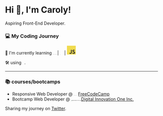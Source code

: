 # Hi 👋, I'm Caroly!
Aspiring Front-End Developer.

### :computer: My Coding Journey
:seedling: I'm currently learning <img src="https://cdn-icons-png.flaticon.com/512/732/732212.png" alt="Html 5 - ícones de mídia social grátis" style="zoom:5.5%;" />| <img src="https://www.kindpng.com/picc/m/464-4640184_css3-png-download-css-icon-transparent-png.png" alt="Css3 , Png Download - Css Icon, Transparent Png - kindpng" style="zoom:3.5%;" />| <img src="https://raw.githubusercontent.com/github/explore/80688e429a7d4ef2fca1e82350fe8e3517d3494d/topics/javascript/javascript.png" alt="js logo" style="zoom:10%;" />

:hammer_and_wrench: using <img src="https://raw.githubusercontent.com/Delta456/Delta456/master/img/vscode.png" alt="vscode logo" style="zoom:2%;" /> .

------

### :books: courses/bootcamps

- Responsive Web Developer @ <img src="https://design-style-guide.freecodecamp.org/downloads/fcc_secondary_small.svg" alt="freeCodeCamp - Style Guide" style="zoom:5%;" /> [FreeCodeCamp](https://www.freecodecamp.org/)
- Bootcamp Web Developer @ <img src="https://media-exp1.licdn.com/dms/image/C4D0BAQE7bl7yBLL4ow/company-logo_200_200/0/1635801639007?e=2147483647&v=beta&t=Sv7U5Qrqz8G_TR0dyxnMcLJDVhT0YBbFNJ5JtPciBfo" alt="Digital Innovation One Inc. logo" style="zoom:15%;" />[Digital Innovation One Inc.](https://dio.me/)

Sharing my journey on [Twitter](https://twitter.com/AH78746778).
